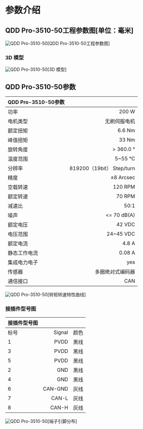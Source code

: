 # 参数介绍 
## QDD Pro-3510-50工程参数图[单位：毫米]
![QDD Pro-3510-50](   )[QDD Pro-3510-50工程参数图]
### 3D 模型
![QDD Pro-3510-50](   )[3D 模型]




## QDD Pro-3510-50参数

| QDD Pro-3510-50参数|   |     
| --------   | -----:  |
| 功率	|200 W| 
| 电机类型	|无刷伺服电机|
| 额定扭矩	| 6.6 Nm| 
| 峰值扭矩	| 33 Nm| 
| 旋转角度	| > 360.0 °| 
| 温度范围	| 5~55 °C| 
| 分辨率| 	819200（19bit） Step/turn| 
| 精度	| ±8 Arcsec| 
| 空载转速	| 120 RPM| 
| 额定转速| 	70 RPM| 
| 减速比	| 50:1| 
| 噪声| 	<= 70 dB(A)| 
| 额定电压	| 42 VDC| 
| 电压范围	| 24~45 VDC| 
| 额定电流	| 4.8 A| 
| 静态工作电流	| 0.08 A| 
| 集成电力电子	| yes| 
| 传感器	| 多圈绝对式编码器| 
| 通信接口	| CAN| 



![QDD Pro-3510-50](   )[转矩转速特性曲线]




### 接插件型号图
| 接插件型号图|   |     |
| --------   | -----:  |:----: | 
| 标号| 	Signal	| 颜色	| 
| 1	| PVDD	| 黑线	| 
| 3| 	PVDD	| 黑线| 
| 5	| PVDD| 	黑线| 
| 2	| GND| 	黑线| 
| 4	| GND	| 黑线| 
| 6	| CAN-GND| 	灰线| 
| 7	| CAN-L	| 灰线| 
| 8| 	CAN-H	| 灰线| 




![QDD Pro-3510-50](   )[端子引脚分布]

